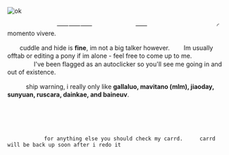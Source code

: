 ![ok](https://i.imgur.com/lj3M8jd.png)

　　　　　　　　⸺⸺⸺　　　　　　　⸺
　　　　　　　　　　　◜　momento vivere.

　　cuddle and hide is **fine**, im not a big talker however. 
　　Im usually offtab or editing a pony if im alone - feel free to come up to me.
  　　 　　I've been flagged as an autoclicker so you'll see me going in and out of existence.




  　　　ship warning, i really only like __gallaluo,  mavitano (mlm), jiaoday, sunyuan, ruscara, dainkae, and baineuv__. 


　　　
　　　


　　　


      　　 　　  for anything else you should check my carrd.　　  carrd will be back up soon after i redo it

